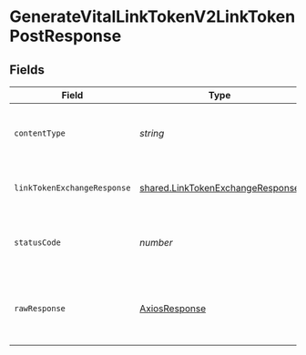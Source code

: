 # GenerateVitalLinkTokenV2LinkTokenPostResponse


## Fields

| Field                                                                                       | Type                                                                                        | Required                                                                                    | Description                                                                                 | Example                                                                                     |
| ------------------------------------------------------------------------------------------- | ------------------------------------------------------------------------------------------- | ------------------------------------------------------------------------------------------- | ------------------------------------------------------------------------------------------- | ------------------------------------------------------------------------------------------- |
| `contentType`                                                                               | *string*                                                                                    | :heavy_check_mark:                                                                          | HTTP response content type for this operation                                               |                                                                                             |
| `linkTokenExchangeResponse`                                                                 | [shared.LinkTokenExchangeResponse](../../../sdk/models/shared/linktokenexchangeresponse.md) | :heavy_minus_sign:                                                                          | Successful Response                                                                         | {<br/>"link_token": "dGVzdCB0ZXN0IHRlc3Q="<br/>}                                            |
| `statusCode`                                                                                | *number*                                                                                    | :heavy_check_mark:                                                                          | HTTP response status code for this operation                                                |                                                                                             |
| `rawResponse`                                                                               | [AxiosResponse](https://axios-http.com/docs/res_schema)                                     | :heavy_check_mark:                                                                          | Raw HTTP response; suitable for custom response parsing                                     |                                                                                             |